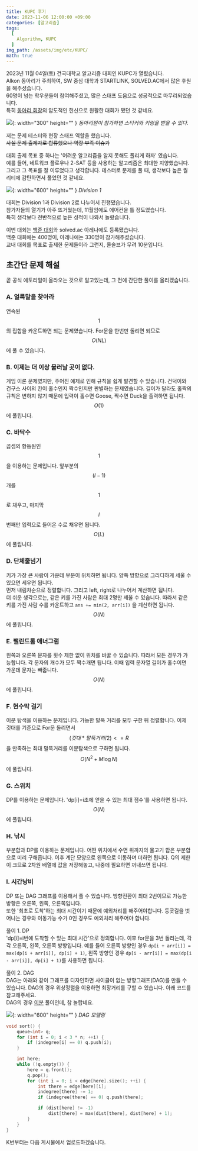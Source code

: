 ```yaml
---
title: KUPC 후기
date: 2023-11-06 12:00:00 +09:00
categories: [알고리즘]
tags:
  [
    Algorithm, KUPC
  ]
img_path: /assets/img/etc/KUPC/
math: true
---
```


2023년 11월 04일(토) 건국대학교 알고리즘 대회인 KUPC가 열렸습니다.<br>
Alkon 동아리가 주최하여, SW 중심 대학과 STARTLINK, SOLVED.AC에서 많은 후원을 해주셨습니다.<br>
60명이 넘는 학우분들이 참여해주셨고, 많은 스태프 도움으로 성공적으로 마무리되었습니다. <br>
특히 [동아리 회장](https://github.com/donghoony)의 압도적인 헌신으로 원활한 대회가 됐던 것 같네요.

![](/assets/img/etc/KUPC/1.png){: width="300" height="" }
_동아리원이 참가하면 스티커와 키링을 받을 수 있다._

저는 문제 테스터와 현장 스태프 역할을 했습니다.<br>
~~사실 문제 출제자로 합류했으나 역량 부족 이슈가~~

대회 출제 목표 중 하나는 '어려운 알고리즘을 알지 못해도 풀리게 하자' 였습니다. <br>
예를 들어, 네트워크 플로우나 2-SAT 등을 사용하는 알고리즘은 최대한 지양했습니다.<br>
그리고 그 목표를 잘 이루었다고 생각합니다.
테스터로 문제를 풀 때, 생각보다 높은 퀄리티에 감탄하면서 풀었던 것 같네요.

![](/assets/img/etc/KUPC/2.png){: width="600" height="" }
_Division 1_

대회는 Division 1과 Division 2로 나누어서 진행됐습니다.<br>
참가자들의 열기가 아주 뜨거웠는데, 11월임에도 에어컨을 틀 정도였습니다.<br>
특히 생각보다 전반적으로 높은 성적이 나와서 놀랐습니다.<br>

이번 대회는 [백준 대회](https://www.acmicpc.net/contest/view/1173)와 solved.ac 아레나에도 등록됐습니다.<br>
백준 대회에는 400명이, 아레나에는 330명이 참가해주셨습니다.<br>
교내 대회를 목표로 출제한 문제들이라 그런지, 올솔브가 무려 10분입니다.<br>


## 초간단 문제 해설
곧 공식 에토리얼이 올라오는 것으로 알고있는데, 그 전에 간단한 풀이를 올리겠습니다.

### A. 얼룩말을 찾아라
연속된 $$1$$의 집합을 카운트하면 되는 문제였습니다. For문을 한번만 돌리면 되므로 $$O(NL)$$에 풀 수 있습니다.

### B. 이제는 더 이상 물러날 곳이 없다.
게임 이론 문제였지만, 주어진 예제로 인해 규칙을 쉽게 발견할 수 있습니다. 건덕이와 건구스 사이의 칸이 홀수인지 짝수인지만 판별하는 문제였습니다. 길이가 달라도 홀짝의 규칙은 변하지 않기 때문에 입력이 홀수면 Goose, 짝수면 Duck을 출력하면 됩니다. $$O(1)$$에 풀립니다.

### C. 바닥수
곱셈의 항등원인 $$1$$을 이용하는 문제입니다. 앞부분의 $$(l-1)$$개를 $$1$$로 채우고, 마지막 $$l$$번째만 입력으로 들어온 수로 채우면 됩니다. $$O(L)$$에 풀립니다.

### D. 단체줄넘기
키가 가장 큰 사람이 가운데 부분이 위치하면 됩니다. 양쪽 방향으로 그리디하게 세울 수 있으면 세우면 됩니다.<br>
먼저 내림차순으로 정렬합니다. 그리고 left, right로 나누어서 계산하면 됩니다. <br>
더 쉬운 생각으로는, 같은 키를 가진 사람은 최대 2명만 세울 수 있습니다. 따라서 같은 키를 가진 사람 수를 카운트하고 `ans += min(2, arr[i])` 을 계산하면 됩니다. $$O(N)$$에 풀립니다.

### E. 팰린드롬 애너그램
왼쪽과 오른쪽 문자를 횟수 제한 없이 위치를 바꿀 수 있습니다. 따라서 모든 경우가 가능합니다.
각 문자의 개수가 모두 짝수개면 됩니다. 이때 입력 문자열 길이가 홀수이면 가운데 문자는 빼줍니다. $$O(N)$$에 풀립니다.

### F. 현수막 걸기
이분 탐색을 이용하는 문제입니다. 가능한 말뚝 거리를 모두 구한 뒤 정렬합니다. 이제 깃대를 기준으로 For문 돌리면서 $$(깃대*말뚝거리/2)<=R$$을 만족하는 최대 말뚝거리를 이분탐색으로 구하면 됩니다. $$O(N^2+M\log N)$$에 풀립니다.

### G. 스위치
DP를 이용하는 문제입니다. 'dp[i]=i초에 얻을 수 있는 최대 점수'를 사용하면 됩니다. $$O(N)$$에 풀립니다.

### H. 낚시
부분합과 DP를 이용하는 문제입니다. 어떤 위치에서 수면 위까지의 물고기 합은 부분합으로 미리 구해줍니다. 이후 계단 모양으로 왼쪽으로 이동하며 더하면 됩니다. Q의 제한이 크므로 2차원 배열에 값을 저장해놓고, 나중에 필요하면 꺼내쓰면 됩니다.<br>

### I. 시간낭비
DP 또는 DAG 그래프를 이용해서 풀 수 있습니다. 방향전환이 최대 2번이므로 가능한 방향은 오른쪽, 왼쪽, 오른쪽입니다.<br>
또한 '최초로 도착'하는 최대 시간이기 때문에 예외처리를 해주어야합니다. 등굣길을 벗어나는 경우와 이동가능 수가 0인 경우도 예외처리 해주어야 합니다.<br>

풀이 1. DP<br>
'dp[i]=i번에 도착할 수 있는 최대 시간'으로 정의합니다. 이후 for문을 3번 돌리는데, 각각 오른쪽, 왼쪽, 오른쪽 방향입니다. 예를 들어 오른쪽 방향인 경우 `dp[i + arr[i]] = max(dp[i + arr[i]], dp[i] + 1)`, 왼쪽 방향인 경우 `dp[i - arr[i]] = max(dp[i - arr[i]], dp[i] + 1)`를 사용하면 됩니다.<br>

풀이 2. DAG<br>
DAG는 아래와 같이 그래프를 디자인하면 사이클이 없는 방향그래프(DAG)를 만들 수 있습니다. DAG의 경우 위상정렬을 이용하면 최장거리를 구할 수 있습니다. 아래 코드를 참고해주세요.<br>
DAG의 경우 [이분](https://github.com/donghoony) 풀이인데, 참 놀랍네요.

![](/assets/img/etc/KUPC/3.png){: width="600" height="" }
_DAG 모델링_

```c++
void sort() {
    queue<int> q;
    for (int i = 0; i < 3 * n; ++i) {
        if (indegree[i] == 0) q.push(i);
    }

    int here;
    while (!q.empty()) {
        here = q.front();
        q.pop();
        for (int i = 0; i < edge[here].size(); ++i) {
            int there = edge[here][i];
            indegree[there] -= 1;
            if (indegree[there] == 0) q.push(there);

            if (dist[here] != -1)
                dist[there] = max(dist[there], dist[here] + 1);
        }
    }
}
```

K번부터는 다음 게시물에서 업로드하겠습니다.
